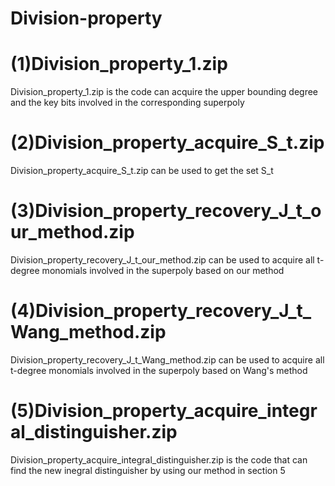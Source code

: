 # Division-property
(1)Division_property_1.zip
====
Division_property_1.zip is the code can acquire the upper bounding degree and the key bits involved in the corresponding superpoly

(2)Division_property_acquire_S_t.zip
====
Division_property_acquire_S_t.zip can be used to get the set S_t

(3)Division_property_recovery_J_t_our_method.zip 
====
Division_property_recovery_J_t_our_method.zip can be used to acquire all t-degree monomials involved in the superpoly based on our method

(4)Division_property_recovery_J_t_Wang_method.zip 
====
Division_property_recovery_J_t_Wang_method.zip can be used to acquire all t-degree monomials involved in the superpoly based on Wang's method

(5)Division_property_acquire_integral_distinguisher.zip
====
Division_property_acquire_integral_distinguisher.zip is the code that can find the new inegral distinguisher by using our method in section 5
